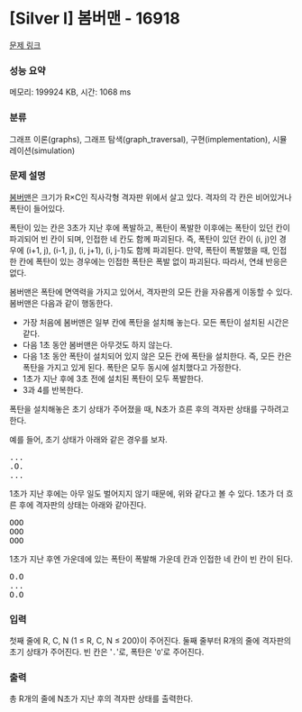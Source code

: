 # [Silver I] 봄버맨 - 16918 

[문제 링크](https://www.acmicpc.net/problem/16918) 

### 성능 요약

메모리: 199924 KB, 시간: 1068 ms

### 분류

그래프 이론(graphs), 그래프 탐색(graph_traversal), 구현(implementation), 시뮬레이션(simulation)

### 문제 설명

<p><a href="https://en.wikipedia.org/wiki/Bomberman">봄버맨</a>은 크기가 R×C인 직사각형 격자판 위에서 살고 있다. 격자의 각 칸은 비어있거나 폭탄이 들어있다.</p>

<p>폭탄이 있는 칸은 3초가 지난 후에 폭발하고, 폭탄이 폭발한 이후에는 폭탄이 있던 칸이 파괴되어 빈 칸이 되며, 인접한 네 칸도 함께 파괴된다. 즉, 폭탄이 있던 칸이 (i, j)인 경우에 (i+1, j), (i-1, j), (i, j+1), (i, j-1)도 함께 파괴된다. 만약, 폭탄이 폭발했을 때, 인접한 칸에 폭탄이 있는 경우에는 인접한 폭탄은 폭발 없이 파괴된다. 따라서, 연쇄 반응은 없다.</p>

<p>봄버맨은 폭탄에 면역력을 가지고 있어서, 격자판의 모든 칸을 자유롭게 이동할 수 있다. 봄버맨은 다음과 같이 행동한다.</p>

<ul>
	<li>가장 처음에 봄버맨은 일부 칸에 폭탄을 설치해 놓는다. 모든 폭탄이 설치된 시간은 같다.</li>
	<li>다음 1초 동안 봄버맨은 아무것도 하지 않는다.</li>
	<li>다음 1초 동안 폭탄이 설치되어 있지 않은 모든 칸에 폭탄을 설치한다. 즉, 모든 칸은 폭탄을 가지고 있게 된다. 폭탄은 모두 동시에 설치했다고 가정한다.</li>
	<li>1초가 지난 후에 3초 전에 설치된 폭탄이 모두 폭발한다.</li>
	<li>3과 4를 반복한다.</li>
</ul>

<p>폭탄을 설치해놓은 초기 상태가 주어졌을 때, N초가 흐른 후의 격자판 상태를 구하려고 한다.</p>

<p>예를 들어, 초기 상태가 아래와 같은 경우를 보자.</p>

<pre>...
.O.
...</pre>

<p>1초가 지난 후에는 아무 일도 벌어지지 않기 때문에, 위와 같다고 볼 수 있다. 1초가 더 흐른 후에 격자판의 상태는 아래와 같아진다.</p>

<pre>OOO
OOO
OOO</pre>

<p>1초가 지난 후엔 가운데에 있는 폭탄이 폭발해 가운데 칸과 인접한 네 칸이 빈 칸이 된다.</p>

<pre>O.O
...
O.O
</pre>

### 입력 

 <p>첫째 줄에 R, C, N (1 ≤ R, C, N ≤ 200)이 주어진다. 둘째 줄부터 R개의 줄에 격자판의 초기 상태가 주어진다. 빈 칸은 '<code>.</code>'로, 폭탄은 '<code>O</code>'로 주어진다.</p>

### 출력 

 <p>총 R개의 줄에 N초가 지난 후의 격자판 상태를 출력한다.</p>

